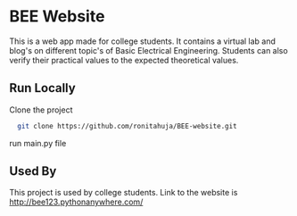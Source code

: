 
# BEE Website

This is a web app made for college students. It contains a virtual lab and blog's on different topic's of Basic Electrical Engineering. Students can also verify their practical values to the expected theoretical values.


## Run Locally

Clone the project

```bash
  git clone https://github.com/ronitahuja/BEE-website.git
```

run main.py file


## Used By

This project is used by college students. Link to the website is http://bee123.pythonanywhere.com/

